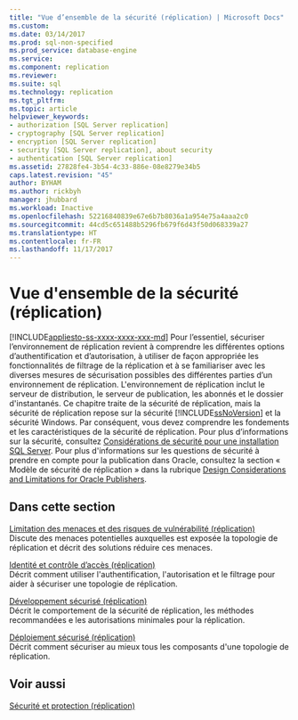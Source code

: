 ```yaml
---
title: "Vue d’ensemble de la sécurité (réplication) | Microsoft Docs"
ms.custom: 
ms.date: 03/14/2017
ms.prod: sql-non-specified
ms.prod_service: database-engine
ms.service: 
ms.component: replication
ms.reviewer: 
ms.suite: sql
ms.technology: replication
ms.tgt_pltfrm: 
ms.topic: article
helpviewer_keywords:
- authorization [SQL Server replication]
- cryptography [SQL Server replication]
- encryption [SQL Server replication]
- security [SQL Server replication], about security
- authentication [SQL Server replication]
ms.assetid: 27828fe4-3b54-4c33-886e-08e8279e34b5
caps.latest.revision: "45"
author: BYHAM
ms.author: rickbyh
manager: jhubbard
ms.workload: Inactive
ms.openlocfilehash: 52216840839e67e6b7b8036a1a954e75a4aaa2c0
ms.sourcegitcommit: 44cd5c651488b5296fb679f6d43f50d068339a27
ms.translationtype: HT
ms.contentlocale: fr-FR
ms.lasthandoff: 11/17/2017
---
```

# <a name="security-overview-replication"></a>Vue d'ensemble de la sécurité (réplication)
[!INCLUDE[appliesto-ss-xxxx-xxxx-xxx-md](../../../includes/appliesto-ss-xxxx-xxxx-xxx-md.md)] Pour l’essentiel, sécuriser l’environnement de réplication revient à comprendre les différentes options d’authentification et d’autorisation, à utiliser de façon appropriée les fonctionnalités de filtrage de la réplication et à se familiariser avec les diverses mesures de sécurisation possibles des différentes parties d’un environnement de réplication. L'environnement de réplication inclut le serveur de distribution, le serveur de publication, les abonnés et le dossier d'instantanés. Ce chapitre traite de la sécurité de réplication, mais la sécurité de réplication repose sur la sécurité [!INCLUDE[ssNoVersion](../../../includes/ssnoversion-md.md)] et la sécurité Windows. Par conséquent, vous devez comprendre les fondements et les caractéristiques de la sécurité de réplication. Pour plus d’informations sur la sécurité, consultez [Considérations de sécurité pour une installation SQL Server](../../../sql-server/install/security-considerations-for-a-sql-server-installation.md). Pour plus d'informations sur les questions de sécurité à prendre en compte pour la publication dans Oracle, consultez la section « Modèle de sécurité de réplication » dans la rubrique [Design Considerations and Limitations for Oracle Publishers](../../../relational-databases/replication/non-sql/design-considerations-and-limitations-for-oracle-publishers.md).  
  
## <a name="in-this-section"></a>Dans cette section  
 [Limitation des menaces et des risques de vulnérabilité &#40;réplication&#41;](../../../relational-databases/replication/security/threat-and-vulnerability-mitigation-replication.md)  
 Discute des menaces potentielles auxquelles est exposée la topologie de réplication et décrit des solutions réduire ces menaces.  
  
 [Identité et contrôle d’accès &#40;réplication&#41;](../../../relational-databases/replication/security/identity-and-access-control-replication.md)  
 Décrit comment utiliser l'authentification, l'autorisation et le filtrage pour aider à sécuriser une topologie de réplication.  
  
 [Développement sécurisé &#40;réplication&#41;](../../../relational-databases/replication/security/secure-development-replication.md)  
 Décrit le comportement de la sécurité de réplication, les méthodes recommandées e les autorisations minimales pour la réplication.  
  
 [Déploiement sécurisé &#40;réplication&#41;](../../../relational-databases/replication/security/secure-deployment-replication.md)  
 Décrit comment sécuriser au mieux tous les composants d'une topologie de réplication.  
  
## <a name="see-also"></a>Voir aussi  
 [Sécurité et protection &#40;réplication&#41;](../../../relational-databases/replication/security/security-and-protection-replication.md)  
  
  
